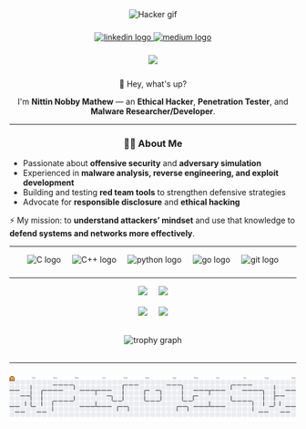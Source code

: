 <div align="center">
  <img src="https://media.tenor.com/McPQygGOuXYAAAAj/gladgers-hacker-gers-guardians-of-galaxy.gif" alt="Hacker gif" width="120" />
</div>

###

<div align="center">
  <a href="https://www.linkedin.com/in/nittin-nobby-mathew-601a831b3/" target="_blank">
    <img src="https://img.shields.io/static/v1?message=LinkedIn&logo=linkedin&label=&color=0077B5&logoColor=white&labelColor=&style=for-the-badge" height="25" alt="linkedin logo" />
  </a>
  <a href="https://medium.com/@idor69" target="_blank">
    <img src="https://img.shields.io/static/v1?message=Medium&logo=medium&label=&color=000000&logoColor=white&labelColor=&style=for-the-badge" height="25" alt="medium logo" />
  </a>
</div>

###

<div align="center">
  <img src="https://visitor-badge.laobi.icu/badge?page_id=CrypterENC&"  />
</div>

###

<div align="center">
  <p align="center">👋 Hey, what's up?</p> 
  <p align="center">
    I'm <b>Nittin Nobby Mathew</b> — an <b>Ethical Hacker</b>, <b>Penetration Tester</b>, and <b>Malware Researcher/Developer</b>.
  </p>
</div>

---

<div align="center">
  <h3>👨‍💻 About Me</h3>

  <div align="left">
    <ul>
      <li>Passionate about <b>offensive security</b> and <b>adversary simulation</b></li>
      <li>Experienced in <b>malware analysis, reverse engineering, and exploit development</b></li>
      <li>Building and testing <b>red team tools</b> to strengthen defensive strategies</li>
      <li>Advocate for <b>responsible disclosure</b> and <b>ethical hacking</b></li>
    </ul>

  <p>⚡ My mission: to <b>understand attackers’ mindset</b> and use that knowledge to <b>defend systems and networks more effectively</b>.</p>
  </div>
</div>


---

<div align="center">
  <img src="https://skillicons.dev/icons?i=c" height="60" alt="C logo"  />
  <img width="12" />
  <img src="https://skillicons.dev/icons?i=cpp" height="60" alt="C++ logo"  />
  <img width="12" />
  <img src="https://skillicons.dev/icons?i=py" height="60" alt="python logo"  />
  <img width="12" />
  <img src="https://skillicons.dev/icons?i=go" height="60" alt="go logo"  />
  <img width="12" />
  <img src="https://skillicons.dev/icons?i=git" height="60" alt="git logo"  />
</div>

###

---

<p align="center">
  <img height="180" src="https://github-readme-stats.vercel.app/api?username=CrypterENC&theme=dracula&hide_border=false&include_all_commits=false&count_private=false" />
  &nbsp;&nbsp;&nbsp;
  <img height="180" src="https://nirzak-streak-stats.vercel.app/?user=CrypterENC&theme=dracula&hide_border=false" />
  <br/><br/>
  <img height="180" src="https://github-contributor-stats.vercel.app/api?username=CrypterENC&limit=5&theme=dracula&combine_all_yearly_contributions=true" />
  &nbsp;&nbsp;&nbsp;
  <img height="180" src="https://github-readme-stats.vercel.app/api/top-langs/?username=CrypterENC&theme=dracula&hide_border=false&include_all_commits=false&count_private=false&layout=compact" />
  <br/><br/>
</p>

<p align="center">
  <img src="https://github-profile-trophy.vercel.app?username=maurodesouza&theme=dracula&column=-1&row=1&margin-w=8&margin-h=8&no-bg=false&no-frame=false&order=4" height="150" alt="trophy graph"  />
  <br/><br/>
  
</p>

---

###

<picture>
  <source media="(prefers-color-scheme: dark)" srcset="https://github.com/CrypterENC/CrypterENC/blob/output/pacman-contribution-graph-dark.svg">
  <source media="(prefers-color-scheme: light)" srcset="https://github.com/CrypterENC/CrypterENC/blob/output/pacman-contribution-graph.svg">
  <img alt="pacman contribution graph" src="https://raw.githubusercontent.com/CrypterENC/CrypterENC/output/pacman-contribution-graph.svg">
</picture>

###
